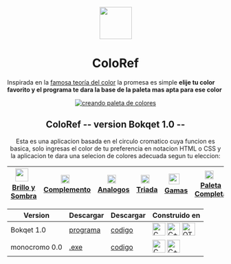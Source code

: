 <p align="center"><a href="#"><img src="https://i.ibb.co/4M63xk1/ColoRef.png"width="75"></a></p>

<h1 align="center">ColoRef</h1>
  
Inspirada en la [famosa teoría del color](https://es.wikipedia.org/wiki/Teoría_del_color) la promesa es simple **elije tu color favorito y el programa te dara la base de la paleta mas apta para ese color**


<p align="center">
<a href="#"><img src="https://media.giphy.com/media/Wrs1KvPON1k6fNMMQC/giphy.gif" alt="creando paleta de colores"></a>
<p/>

<h2 align="center">ColoRef -- version Bokqet 1.0 --</h2>
  

<p align="center">Esta es una aplicacion basada en el circulo cromatico cuya funcion es basica, solo ingresas el color de tu preferencia en notacion HTML o CSS y la aplicacion te dara una selecion de colores adecuada segun tu eleccion:<p/>

<a herf="#"><img src="https://github.com/NekoShooter/ColorRef/blob/master/iconos/monocromo.png" width="30"><a/>   [Brillo y Sombra](https://es.wikipedia.org/wiki/Color_monocromáticos) | <a herf="#"><img src="https://github.com/NekoShooter/ColorRef/blob/master/iconos/complemento.png" width="20"><a/>   [Complemento](https://es.wikipedia.org/wiki/Colores_complementarios) | <a herf="#"><img src="https://github.com/NekoShooter/ColorRef/blob/master/iconos/Analogos.png" width="20"><a/>   [Analogos](https://es.wikipedia.org/wiki/Colores_análogos) | <a herf="#"><img src="https://github.com/NekoShooter/ColorRef/blob/master/iconos/triada.png" width="20"><a/>   [Triada](https://www.google.com/search?client=opera&sxsrf=ALeKk03qt_gTf4YKuNa8NB0dE9CVRdVrng%3A1598057689378&ei=2WxAX7TJFsKFtQaJ-YfoDA&q=triada+color&oq=triada+color&gs_lcp=CgZwc3ktYWIQDDIHCAAQFBCHAjICCAAyBggAEAcQHjIGCAAQBxAeMgYIABAHEB4yBggAEAcQHjIGCAAQBxAeMgYIABAHEB4yBggAEAcQHjIGCAAQBxAeOgQIABBHOgQIABBDOggIABAHEAoQHlCtEFirF2DOJGgAcAF4AIABgwGIAeYFkgEDMC42mAEAoAEBqgEHZ3dzLXdpesABAQ&sclient=psy-ab&ved=0ahUKEwj0mZ_nzK3rAhXCQs0KHYn8Ac0Q4dUDCAs) | <a herf="#"><img src="https://github.com/NekoShooter/ColorRef/blob/master/iconos/Gama.png" width="25"><a/>   [Gamas](https://es.wikipedia.org/wiki/Gama_de_color) | <a herf="#"><img src="https://github.com/NekoShooter/ColorRef/blob/master/iconos/todo.png" width="20"><a/>   [Paleta Completa](https://github.com/NekoShooter/ColorRef#coloref)
  --- | --- | --- | --- | --- | ---

 Version | Descargar | Descargar | Construido en
  --- | --- | --- | ---
  Bokqet 1.0 | [programa](https://mega.nz/file/d5pFgKaJ#UMyj8xHFC6-dctNCzkz2mpYEPx4DKU4COEsA-Fwf4fU) | [codigo](https://github.com/NekoShooter/ColorRef/releases/tag/bokqet-v1.0) | <a href="#"><img src="https://i.ibb.co/1Q10GFX/C.png" alt="C" width='30'></a> <a href="#"><img src="https://i.ibb.co/hd3yP7D/C.png" alt="C++" width='30'></a> <a href="#"><img src="https://i.ibb.co/QDXhVsT/QT.png" alt="QT" width='30'> </a>
 monocromo 0.0 | [.exe](https://mega.nz/file/RgBVRYpJ#_GdBhhNPqfn32tNVp_hIM771uWIWmgpR4ThipoNuZzo) | [codigo](https://github.com/NekoShooter/ColorRef/releases/tag/monocromo-v0.0)| <a href="#"><img src="https://i.ibb.co/1Q10GFX/C.png" alt="C" width='30'></a> <a href="#"><img src="https://i.ibb.co/hd3yP7D/C.png" alt="C++" width='30'></a>
